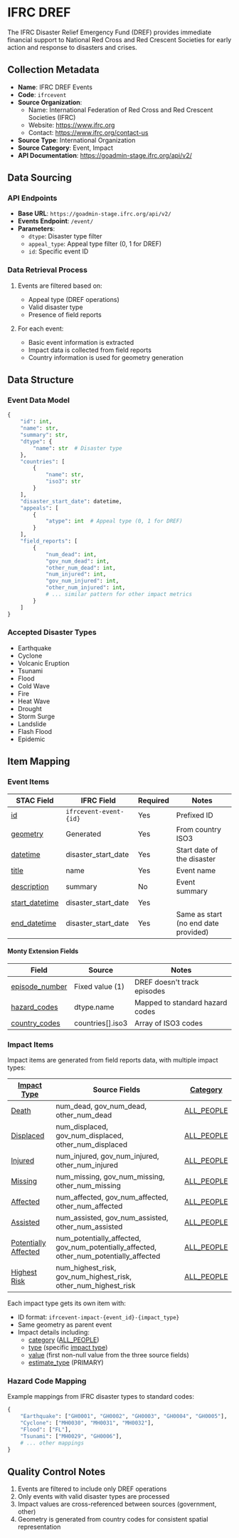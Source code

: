# IFRC DREF

The IFRC Disaster Relief Emergency Fund (DREF) provides immediate financial support to National Red Cross and Red Crescent Societies for early action and response to disasters and crises.

## Collection Metadata

- **Name**: IFRC DREF Events
- **Code**: `ifrcevent`
- **Source Organization**:
    - Name: International Federation of Red Cross and Red Crescent Societies (IFRC)
    - Website: <https://www.ifrc.org>
    - Contact: <https://www.ifrc.org/contact-us>
- **Source Type**: International Organization
- **Source Category**: Event, Impact
- **API Documentation**: <https://goadmin-stage.ifrc.org/api/v2/>

## Data Sourcing

### API Endpoints

- **Base URL**: `https://goadmin-stage.ifrc.org/api/v2/`
- **Events Endpoint**: `/event/`
- **Parameters**:
    - `dtype`: Disaster type filter
    - `appeal_type`: Appeal type filter (0, 1 for DREF)
    - `id`: Specific event ID

### Data Retrieval Process

1. Events are filtered based on:
   - Appeal type (DREF operations)
   - Valid disaster type
   - Presence of field reports

2. For each event:
   - Basic event information is extracted
   - Impact data is collected from field reports
   - Country information is used for geometry generation

## Data Structure

### Event Data Model

```python
{
    "id": int,
    "name": str,
    "summary": str,
    "dtype": {
        "name": str  # Disaster type
    },
    "countries": [
        {
            "name": str,
            "iso3": str
        }
    ],
    "disaster_start_date": datetime,
    "appeals": [
        {
            "atype": int  # Appeal type (0, 1 for DREF)
        }
    ],
    "field_reports": [
        {
            "num_dead": int,
            "gov_num_dead": int,
            "other_num_dead": int,
            "num_injured": int,
            "gov_num_injured": int,
            "other_num_injured": int,
            # ... similar pattern for other impact metrics
        }
    ]
}
```

### Accepted Disaster Types

- Earthquake
- Cyclone
- Volcanic Eruption
- Tsunami
- Flood
- Cold Wave
- Fire
- Heat Wave
- Drought
- Storm Surge
- Landslide
- Flash Flood
- Epidemic

## Item Mapping

### Event Items

| STAC Field                                                                                                               | IFRC Field             | Required | Notes                                |
| ------------------------------------------------------------------------------------------------------------------------ | ---------------------- | -------- | ------------------------------------ |
| [id](https://github.com/radiantearth/stac-spec/blob/master/item-spec/item-spec.md#id)                                    | `ifrcevent-event-{id}` | Yes      | Prefixed ID                          |
| [geometry](https://github.com/radiantearth/stac-spec/blob/master/item-spec/item-spec.md#geometry)                        | Generated              | Yes      | From country ISO3                    |
| [datetime](https://github.com/radiantearth/stac-spec/blob/master/item-spec/common-metadata.md#date-and-time)             | disaster_start_date    | Yes      | Start date of the disaster           |
| [title](https://github.com/radiantearth/stac-spec/blob/master/item-spec/common-metadata.md#item-fields)                  | name                   | Yes      | Event name                           |
| [description](https://github.com/radiantearth/stac-spec/blob/master/item-spec/common-metadata.md#item-fields)            | summary                | No       | Event summary                        |
| [start_datetime](https://github.com/radiantearth/stac-spec/blob/master/item-spec/common-metadata.md#date-and-time-range) | disaster_start_date    | Yes      |                                      |
| [end_datetime](https://github.com/radiantearth/stac-spec/blob/master/item-spec/common-metadata.md#date-and-time-range)   | disaster_start_date    | Yes      | Same as start (no end date provided) |

#### Monty Extension Fields

| Field                                                       | Source           | Notes                           |
| ----------------------------------------------------------- | ---------------- | ------------------------------- |
| [episode_number](https://github.com/IFRCGo/monty-stac-extension#montyepisode_number) | Fixed value (1)  | DREF doesn't track episodes     |
| [hazard_codes](https://github.com/IFRCGo/monty-stac-extension#montyhazard_codes)     | dtype.name       | Mapped to standard hazard codes |
| [country_codes](https://github.com/IFRCGo/monty-stac-extension#montycountry_codes)   | countries[].iso3 | Array of ISO3 codes             |

### Impact Items

Impact items are generated from field reports data, with multiple impact types:

| [Impact Type](https://github.com/IFRCGo/monty-stac-extension#montyimpact_detail) | Source Fields | [Category](https://github.com/IFRCGo/monty-stac-extension#exposure-category) |
| -------------------- | -------------------------------------------------------------------------------------- | ---------- |
| [Death](../../../model/taxonomy.md#impact-type) | num_dead, gov_num_dead, other_num_dead | [ALL_PEOPLE](../../../model/taxonomy.md#exposure-category) |
| [Displaced](../../../model/taxonomy.md#impact-type) | num_displaced, gov_num_displaced, other_num_displaced | [ALL_PEOPLE](../../../model/taxonomy.md#exposure-category) |
| [Injured](../../../model/taxonomy.md#impact-type) | num_injured, gov_num_injured, other_num_injured | [ALL_PEOPLE](../../../model/taxonomy.md#exposure-category) |
| [Missing](../../../model/taxonomy.md#impact-type) | num_missing, gov_num_missing, other_num_missing | [ALL_PEOPLE](../../../model/taxonomy.md#exposure-category) |
| [Affected](../../../model/taxonomy.md#impact-type) | num_affected, gov_num_affected, other_num_affected | [ALL_PEOPLE](../../../model/taxonomy.md#exposure-category) |
| [Assisted](../../../model/taxonomy.md#impact-type) | num_assisted, gov_num_assisted, other_num_assisted | [ALL_PEOPLE](../../../model/taxonomy.md#exposure-category) |
| [Potentially Affected](../../../model/taxonomy.md#impact-type) | num_potentially_affected, gov_num_potentially_affected, other_num_potentially_affected | [ALL_PEOPLE](../../../model/taxonomy.md#exposure-category) |
| [Highest Risk](../../../model/taxonomy.md#impact-type) | num_highest_risk, gov_num_highest_risk, other_num_highest_risk | [ALL_PEOPLE](../../../model/taxonomy.md#exposure-category) |

Each impact type gets its own item with:
- ID format: `ifrcevent-impact-{event_id}-{impact_type}`
- Same geometry as parent event
- Impact details including:
    - [category](https://github.com/IFRCGo/monty-stac-extension#montyimpact_detail) ([ALL_PEOPLE](../../../model/taxonomy.md#exposure-category))
    - [type](https://github.com/IFRCGo/monty-stac-extension#montyimpact_detail) (specific [impact type](../../../model/taxonomy.md#impact-type))
    - [value](https://github.com/IFRCGo/monty-stac-extension#montyimpact_detail) (first non-null value from the three source fields)
    - [estimate_type](https://github.com/IFRCGo/monty-stac-extension#montyimpact_detail) (PRIMARY)

### Hazard Code Mapping

Example mappings from IFRC disaster types to standard codes:

```python
{
    "Earthquake": ["GH0001", "GH0002", "GH0003", "GH0004", "GH0005"],
    "Cyclone": ["MH0030", "MH0031", "MH0032"],
    "Flood": ["FL"],
    "Tsunami": ["MH0029", "GH0006"],
    # ... other mappings
}
```

## Quality Control Notes

1. Events are filtered to include only DREF operations
2. Only events with valid disaster types are processed
3. Impact values are cross-referenced between sources (government, other)
4. Geometry is generated from country codes for consistent spatial representation
